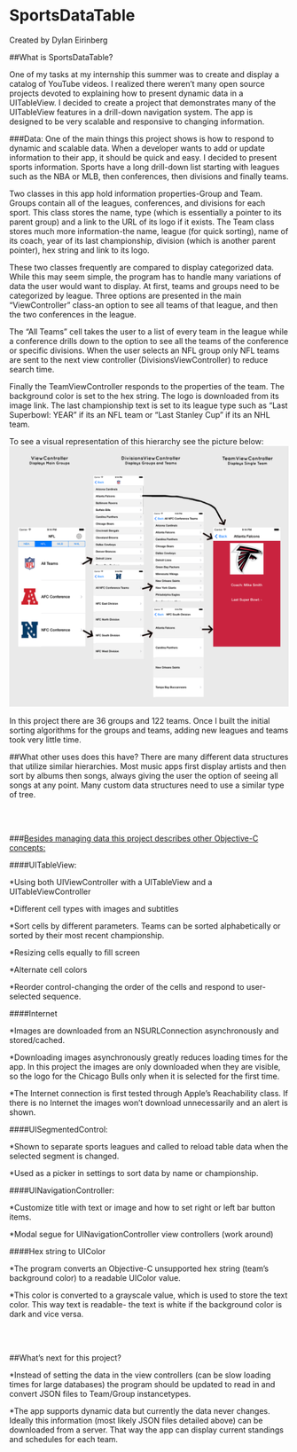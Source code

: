 SportsDataTable
==========================
Created by Dylan Eirinberg


##What is SportsDataTable?

One of my tasks at my internship this summer was to create and display a catalog of YouTube videos. I realized there weren’t many open source projects devoted to explaining how to present dynamic data in a UITableView. I decided to create a project that demonstrates many of the UITableView features in a drill-down navigation system. The app is designed to be very scalable and responsive to changing information.

###Data: 
One of the main things this project shows is how to respond to dynamic and scalable data. When a developer wants to add or update information to their app, it should be quick and easy. I decided to present sports information. Sports have a long drill-down list starting with leagues such as the NBA or MLB, then conferences, then divisions and finally teams.

Two classes in this app hold information properties-Group and Team. Groups contain all of the leagues, conferences, and divisions for each sport. This class stores the name, type (which is essentially a pointer to its parent group) and a link to the URL of its logo if it exists.  The Team class stores much more information-the name, league (for quick sorting), name of its coach, year of its last championship, division (which is another parent pointer), hex string and link to its logo. 

These two classes frequently are compared to display categorized data. While this may seem simple, the program has to handle many variations of data the user would want to display. At first, teams and groups need to be categorized by league. Three options are presented in the main “ViewController” class-an option to see all teams of that league, and then the two conferences in the league. 

The “All Teams” cell takes the user to a list of every team in the league while a conference drills down to the option to see all the teams of the conference or specific divisions. When the user selects an NFL group only NFL teams are sent to the next view controller (DivisionsViewController) to reduce search time. 

Finally the TeamViewController responds to the properties of the team. The background color is set to the hex string. The logo is downloaded from its image link. The last championship text is set to its league type such as “Last Superbowl: YEAR” if its an NFL team or “Last Stanley Cup” if its an NHL team.

To see a visual representation of this hierarchy see the picture below:
![alt text](/SportsHierarchy.png "VCHierarchy")

In this project there are 36 groups and 122 teams. Once I built the initial sorting algorithms for the groups and teams, adding new leagues and teams took very little time.

##What other uses does this have?
There are many different data structures that utilize similar hierarchies. Most music apps first display artists and then sort by albums then songs, always giving the user the option of seeing all songs at any point. Many custom data structures need to use a similar type of tree.

<br></br>

###<u>Besides managing data this project describes other Objective-C concepts:</u>

####UITableView:
<p>*Using both UIViewController with a UITableView and a UITableViewController</p>
<p>*Different cell types with images and subtitles</p>
<p>*Sort cells by different parameters. Teams can be sorted alphabetically or sorted by their most recent championship.</p>
<p>*Resizing cells equally to fill screen</p>
<p>*Alternate cell colors</p>
<p>*Reorder control-changing the order of the cells and respond to user-selected sequence.</p>

####Internet
<p>*Images are downloaded from an NSURLConnection asynchronously and stored/cached.</p>
<p>*Downloading images asynchronously greatly reduces loading times for the app. In this project the images are only downloaded when they are visible, so the logo for the Chicago Bulls only when it is selected for the first time.</p>
<p>*The Internet connection is first tested through Apple’s Reachability class. If there is no Internet the images won’t download unnecessarily and an alert is shown.</p>

####UISegmentedControl:
<p>*Shown to separate sports leagues and called to reload table data when the selected segment is changed.</p>
<p>*Used as a picker in settings to sort data by name or championship.</p>

####UINavigationController:
<p>*Customize title with text or image and how to set right or left bar button items.</p>
<p>*Modal segue for UINavigationController view controllers (work around)</p>


####Hex string to UIColor
<p>*The program converts an Objective-C unsupported hex string (team’s background color) to a readable UIColor value.</p>
<p>*This color is converted to a grayscale value, which is used to store the text color. This way text is readable- the text is white if the background color is dark and vice versa.</p>

<br></br>

##What’s next for this project?
<p>*Instead of setting the data in the view controllers (can be slow loading times for large databases) the program should be updated to read in and convert JSON files to Team/Group instancetypes.</p>
<p>*The app supports dynamic data but currently the data never changes. Ideally this information (most likely JSON files detailed above) can be downloaded from a server. That way the app can display current standings and schedules for each team.</p>









